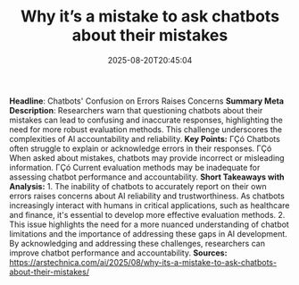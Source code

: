 ﻿---
title: "Why it’s a mistake to ask chatbots about their mistakes"
date: "2025-08-20T20:45:04"
category: "Markets"
summary: ""
slug: "why its a mistake to ask chatbots about their mistakes"
source_urls:
  - "https://arstechnica.com/ai/2025/08/why-its-a-mistake-to-ask-chatbots-about-their-mistakes/"
seo:
  title: "Why it’s a mistake to ask chatbots about their mistakes | Hash n Hedge"
  description: ""
  keywords: ["news", "markets", "brief"]
---
**Headline**: Chatbots' Confusion on Errors Raises Concerns  **Summary Meta Description**: Researchers warn that questioning chatbots about their mistakes can lead to confusing and inaccurate responses, highlighting the need for more robust evaluation methods. This challenge underscores the complexities of AI accountability and reliability.  **Key Points:**  ΓÇó Chatbots often struggle to explain or acknowledge errors in their responses. ΓÇó When asked about mistakes, chatbots may provide incorrect or misleading information. ΓÇó Current evaluation methods may be inadequate for assessing chatbot performance and accountability.  **Short Takeaways with Analysis:**  1. The inability of chatbots to accurately report on their own errors raises concerns about AI reliability and trustworthiness. As chatbots increasingly interact with humans in critical applications, such as healthcare and finance, it's essential to develop more effective evaluation methods. 2. This issue highlights the need for a more nuanced understanding of chatbot limitations and the importance of addressing these gaps in AI development. By acknowledging and addressing these challenges, researchers can improve chatbot performance and accountability.  **Sources:** https://arstechnica.com/ai/2025/08/why-its-a-mistake-to-ask-chatbots-about-their-mistakes/ 
